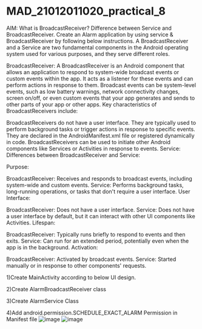 # MAD_21012011020_practical_8

AIM: What is BroadcastReceiver? Difference between Service and BroadcastReceiver. Create an Alarm application by using service & BroadcastReceiver by following below instructions. A BroadcastReceiver and a Service are two fundamental components in the Android operating system used for various purposes, and they serve different roles.

BroadcastReceiver: A BroadcastReceiver is an Android component that allows an application to respond to system-wide broadcast events or custom events within the app. It acts as a listener for these events and can perform actions in response to them. Broadcast events can be system-level events, such as low battery warnings, network connectivity changes, screen on/off, or even custom events that your app generates and sends to other parts of your app or other apps. Key characteristics of BroadcastReceivers include:

BroadcastReceivers do not have a user interface. They are typically used to perform background tasks or trigger actions in response to specific events. They are declared in the AndroidManifest.xml file or registered dynamically in code. BroadcastReceivers can be used to initiate other Android components like Services or Activities in response to events. Service: Differences between BroadcastReceiver and Service:

Purpose:

BroadcastReceiver: Receives and responds to broadcast events, including system-wide and custom events. Service: Performs background tasks, long-running operations, or tasks that don't require a user interface. User Interface:

BroadcastReceiver: Does not have a user interface. Service: Does not have a user interface by default, but it can interact with other UI components like Activities. Lifespan:

BroadcastReceiver: Typically runs briefly to respond to events and then exits. Service: Can run for an extended period, potentially even when the app is in the background. Activation:

BroadcastReceiver: Activated by broadcast events. Service: Started manually or in response to other components' requests.

1)Create MainActivity according to below UI design.

2)Create AlarmBroadcastReceiver class

3)Create AlarmService Class

4)Add android.permission.SCHEDULE_EXACT_ALARM Permission in Manifest file
![image](https://github.com/Bhargavdodiya2907/MAD_21012011020_practical_8/assets/139693303/501c9914-b586-42c6-b0e5-1b916d710c85)
![image](https://github.com/Bhargavdodiya2907/MAD_21012011020_practical_8/assets/139693303/9915c1ef-1163-4fa8-b57e-beaa25100d2d)


